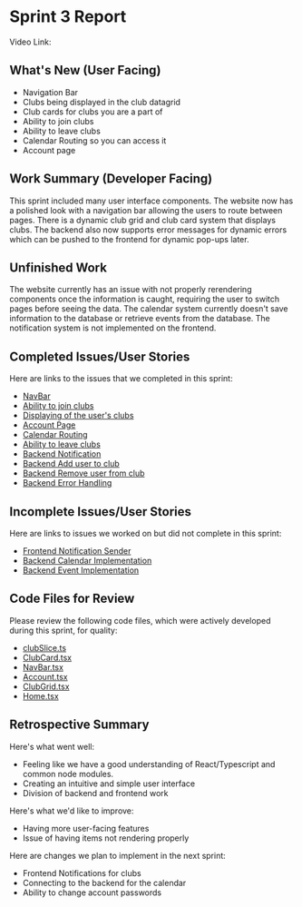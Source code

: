 # Sprint 3 Report 
Video Link: 

## What's New (User Facing)
 * Navigation Bar
 * Clubs being displayed in the club datagrid
 * Club cards for clubs you are a part of
 * Ability to join clubs
 * Ability to leave clubs
 * Calendar Routing so you can access it
 * Account page

## Work Summary (Developer Facing)
This sprint included many user interface components. The website now has a polished look with a navigation bar allowing the users to route between pages. There is a dynamic club grid and club card system that displays clubs. The backend also now supports error messages for dynamic errors which can be pushed to the frontend for dynamic pop-ups later.

## Unfinished Work
The website currently has an issue with not properly rerendering components once the information is caught, requiring the user to switch pages before seeing the data. The calendar system currently doesn't save information to the database or retrieve events from the database. The notification system is not implemented on the frontend.

## Completed Issues/User Stories
Here are links to the issues that we completed in this sprint:
 * [NavBar](https://github.com/users/noahschmal/projects/3/views/1?pane=issue&itemId=89946228&issue=noahschmal%7CClubHub%7C48)
 * [Ability to join clubs](https://github.com/users/noahschmal/projects/3/views/1?pane=issue&itemId=89946247&issue=noahschmal%7CClubHub%7C49)
 * [Displaying of the user's clubs](https://github.com/users/noahschmal/projects/3/views/1?pane=issue&itemId=89946253&issue=noahschmal%7CClubHub%7C50)
 * [Account Page](https://github.com/users/noahschmal/projects/3/views/1?pane=issue&itemId=89946269&issue=noahschmal%7CClubHub%7C51)
 * [Calendar Routing](https://github.com/users/noahschmal/projects/3/views/1?pane=issue&itemId=89946275&issue=noahschmal%7CClubHub%7C52)
 * [Ability to leave clubs](https://github.com/users/noahschmal/projects/3/views/1?pane=issue&itemId=89946294&issue=noahschmal%7CClubHub%7C53)
 * [Backend Notification](https://github.com/users/noahschmal/projects/3/views/1?pane=issue&itemId=89946443&issue=noahschmal%7CClubHub%7C56)
 * [Backend Add user to club](https://github.com/users/noahschmal/projects/3/views/1?pane=issue&itemId=89946529&issue=noahschmal%7CClubHub%7C59)
 * [Backend Remove user from club](https://github.com/users/noahschmal/projects/3/views/1?pane=issue&itemId=89946526&issue=noahschmal%7CClubHub%7C58)
 * [Backend Error Handling](https://github.com/users/noahschmal/projects/3/views/1?pane=issue&itemId=89946521&issue=noahschmal%7CClubHub%7C57)


 ## Incomplete Issues/User Stories
 Here are links to issues we worked on but did not complete in this sprint:
 * [Frontend Notification Sender](https://github.com/users/noahschmal/projects/3/views/1?pane=issue&itemId=89946330&issue=noahschmal%7CClubHub%7C54)
 * [Backend Calendar Implementation](https://github.com/users/noahschmal/projects/3/views/1?pane=issue&itemId=89949059&issue=noahschmal%7CClubHub%7C60)
 * [Backend Event Implementation](https://github.com/users/noahschmal/projects/3/views/1?pane=issue&itemId=89946361&issue=noahschmal%7CClubHub%7C55)

## Code Files for Review
Please review the following code files, which were actively developed during this sprint, for quality:
 * [clubSlice.ts](https://github.com/noahschmal/ClubHub/blob/main/frontend/src/slices/clubSlice.ts)
 * [ClubCard.tsx](https://github.com/noahschmal/ClubHub/blob/main/frontend/src/pages/components/ClubCard.tsx)
 * [NavBar.tsx](https://github.com/noahschmal/ClubHub/blob/main/frontend/src/pages/components/ClubCard.tsx)
 * [Account.tsx](https://github.com/noahschmal/ClubHub/blob/main/frontend/src/pages/Account.tsx)
 * [ClubGrid.tsx](https://github.com/noahschmal/ClubHub/blob/main/frontend/src/pages/ClubGrid.tsx)
 * [Home.tsx](https://github.com/noahschmal/ClubHub/blob/main/frontend/src/pages/Home.tsx)
 
 
## Retrospective Summary
Here's what went well:
  * Feeling like we have a good understanding of React/Typescript and common node modules.
  * Creating an intuitive and simple user interface
  * Division of backend and frontend work
 
Here's what we'd like to improve:
  * Having more user-facing features
  * Issue of having items not rendering properly
  
Here are changes we plan to implement in the next sprint:
  * Frontend Notifications for clubs
  * Connecting to the backend for the calendar
  * Ability to change account passwords
